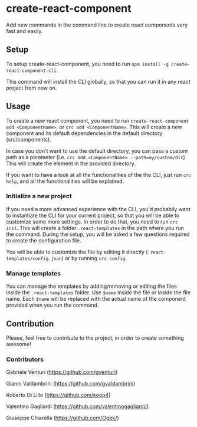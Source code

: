 # create-react-component

Add new commands in the command line to create react components very fast and easily.

## Setup

To setup create-react-component, you need to run `npm install -g create-react-component-cli`.

This command will install the CLI globally, so that you can run it in any react project from now on.

## Usage

To create a new react component, you need to run `create-react-component add <ComponentName>`, or `crc add <ComponentName>`.
This will create a new component and its default dependencies in the default directory (src/components).

In case you don't want to use the default directory, you can pass a custom path as a parameter (i.e. `crc add <ComponentName> --path=my/custom/dir`) This will create the element in the provided directory.

If you want to have a look at all the functionalities of the the CLI, just run `crc help`, and all the functionalities will be explained.

### Initialize a new project

If you need a more advanced experience with the CLI, you'd probabily want to instantiate the CLI for your current project, so that you will be able to customize some more settings.
In order to do that, you need to run `crc init`. This will create a folder `.react-templates` in the path where you run the command.
During the setup, you will be asked a few questions required to create the configuration file.

You will be able to customize the file by editing it directly (`.react-templates/config.json`) or by running `crc config`.

### Manage templates

You can manage the templates by adding/removing or editing the files inside the `.react-templates` folder.
Use `$name` inside the file or inside the file name. Each `$name` will be replaced with the actual name of the component provided when you run the command.

## Contribution

Please, feel free to contribute to the project, in order to create something awesome!

### Contributors

Gabriele Venturi (https://github.com/gventuri)

Gianni Valdambrini (https://github.com/gvaldambrini)

Roberto Di Lillo (https://github.com/koop4)

Valentino Gagliardi (https://github.com/valentinogagliardi/)

Giuseppe Chiarella (https://github.com/Ogek/)
